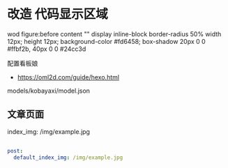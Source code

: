 # 改造 代码显示区域

wod
figure:before
content ""
display inline-block
border-radius 50%
width 12px;
height 12px;
background-color #fd6458;
box-shadow 20px 0 0 #ffbf2b, 40px 0 0 #24cc3d

配置看板娘

- https://oml2d.com/guide/hexo.html

models/kobayaxi/model.json

## 文章页面

index_img: /img/example.jpg

##

```yaml
post:
  default_index_img: /img/example.jpg
```

